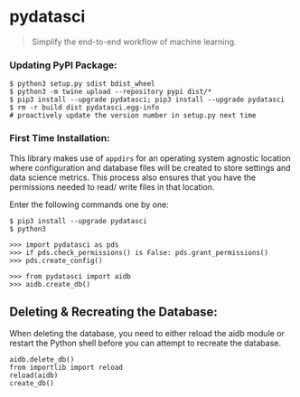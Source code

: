 # pydatasci

> Simplify the end-to-end workflow of machine learning.


### Updating PyPI Package:
```
$ python3 setup.py sdist bdist_wheel
$ python3 -m twine upload --repository pypi dist/*
$ pip3 install --upgrade pydatasci; pip3 install --upgrade pydatasci
$ rm -r build dist pydatasci.egg-info
# proactively update the version number in setup.py next time
```


### First Time Installation:
This library makes use of `appdirs` for an operating system agnostic location where configuration and database files will be created to store settings and data science metrics. This process also ensures that you have the permissions needed to read/ write files in that location. 

Enter the following commands one by one:
```
$ pip3 install --upgrade pydatasci
$ python3

>>> import pydatasci as pds
>>> if pds.check_permissions() is False: pds.grant_permissions()
>>> pds.create_config()

>>> from pydatasci import aidb
>>> aidb.create_db()
```


## Deleting & Recreating the Database:
When deleting the database, you need to either reload the aidb module or restart the Python shell before you can attempt to recreate the database.
```
aidb.delete_db()
from importlib import reload
reload(aidb)
create_db()
```